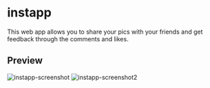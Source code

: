 # instapp
This web app allows you to share your pics with your friends and get feedback through the comments and likes.

## Preview
![instapp-screenshot](https://user-images.githubusercontent.com/30167178/216497104-e53fb2a2-a7b5-439c-acd6-cd100d5a87c9.png)
![instapp-screenshot2](https://user-images.githubusercontent.com/30167178/216497374-0d2d9dc0-9d41-4a3b-b1bb-0f6d67e10cfc.png)
